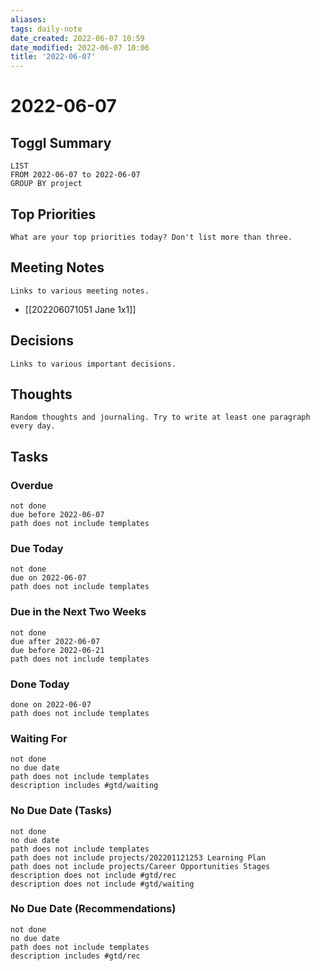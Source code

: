 ```yaml
---
aliases:
tags: daily-note
date_created: 2022-06-07 10:59
date_modified: 2022-06-07 10:06
title: '2022-06-07'
---
```


# 2022-06-07

## Toggl Summary

```toggl
LIST
FROM 2022-06-07 to 2022-06-07
GROUP BY project
```

## Top Priorities

`What are your top priorities today? Don't list more than three.`

## Meeting Notes

`Links to various meeting notes.`
- [[202206071051 Jane 1x1]]

## Decisions

`Links to various important decisions.`

## Thoughts

`Random thoughts and journaling. Try to write at least one paragraph every day.`

## Tasks

### Overdue

```tasks
not done
due before 2022-06-07
path does not include templates
```

### Due Today

```tasks
not done
due on 2022-06-07
path does not include templates
```

### Due in the Next Two Weeks

```tasks
not done
due after 2022-06-07
due before 2022-06-21
path does not include templates
```

### Done Today

```tasks
done on 2022-06-07
path does not include templates
```

### Waiting For

```tasks
not done
no due date
path does not include templates
description includes #gtd/waiting  
```

### No Due Date (Tasks)

```tasks
not done
no due date
path does not include templates
path does not include projects/202201121253 Learning Plan
path does not include projects/Career Opportunities Stages
description does not include #gtd/rec 
description does not include #gtd/waiting 
```

### No Due Date (Recommendations)

```tasks
not done
no due date
path does not include templates
description includes #gtd/rec 
```
